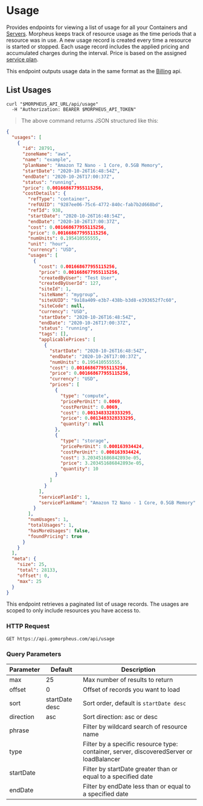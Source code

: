 # Usage

Provides endpoints for viewing a list of usage for all your Containers and [Servers](#hosts). Morpheus keeps track of resource usage as the time periods  that a resource was in use. A new usage record is created every time a resource is started or stopped. Each usage record includes the applied pricing and accumulated charges during the interval. Price is based on the assigned [service plan](#service-plans).

This endpoint outputs usage data in the same format as the [Billing](#billing) api.

## List Usages

```shell
curl "$MORPHEUS_API_URL/api/usage"
  -H "Authorization: BEARER $MORPHEUS_API_TOKEN"
```

> The above command returns JSON structured like this:

```json
{
  "usages": [
    {
      "id": 28791,
      "zoneName": "aws",
      "name": "example",
      "planName": "Amazon T2 Nano - 1 Core, 0.5GB Memory",
      "startDate": "2020-10-26T16:48:54Z",
      "endDate": "2020-10-26T17:00:37Z",
      "status": "running",
      "price": 0.001668677955115256,
      "costDetails": {
        "refType": "container",
        "refUUID": "9287ee06-75c6-4772-840c-fab7b2d668bd",
        "refId": 938,
        "startDate": "2020-10-26T16:48:54Z",
        "endDate": "2020-10-26T17:00:37Z",
        "cost": 0.001668677955115256,
        "price": 0.001668677955115256,
        "numUnits": 0.195410555555,
        "unit": "hour",
        "currency": "USD",
        "usages": [
          {
            "cost": 0.001668677955115256,
            "price": 0.001668677955115256,
            "createdByUser": "Test User",
            "createdByUserId": 127,
            "siteId": 1,
            "siteName": "mygroup",
            "siteUUID": "9a18a409-e3b7-438b-b3d8-e393652f7c60",
            "siteCode": null,
            "currency": "USD",
            "startDate": "2020-10-26T16:48:54Z",
            "endDate": "2020-10-26T17:00:37Z",
            "status": "running",
            "tags": [],
            "applicablePrices": [
              {
                "startDate": "2020-10-26T16:48:54Z",
                "endDate": "2020-10-26T17:00:37Z",
                "numUnits": 0.195410555555,
                "cost": 0.001668677955115256,
                "price": 0.001668677955115256,
                "currency": "USD",
                "prices": [
                  {
                    "type": "compute",
                    "pricePerUnit": 0.0069,
                    "costPerUnit": 0.0069,
                    "cost": 0.0013483328333295,
                    "price": 0.0013483328333295,
                    "quantity": null
                  },
                  {
                    "type": "storage",
                    "pricePerUnit": 0.000163934424,
                    "costPerUnit": 0.000163934424,
                    "cost": 3.203451686842893e-05,
                    "price": 3.203451686842893e-05,
                    "quantity": 10
                  }
                ]
              }
            ],
            "servicePlanId": 1,
            "servicePlanName": "Amazon T2 Nano - 1 Core, 0.5GB Memory"
          }
        ],
        "numUsages": 1,
        "totalUsages": 1,
        "hasMoreUsages": false,
        "foundPricing": true
      }
    }
  ],
  "meta": {
    "size": 25,
    "total": 28133,
    "offset": 0,
    "max": 25
  }
}
```

This endpoint retrieves a paginated list of usage records. The usages are scoped to only include resources you have access to.

### HTTP Request

`GET https://api.gomorpheus.com/api/usage`

### Query Parameters

Parameter | Default | Description
--------- | ------- | -----------
max | 25 | Max number of results to return
offset | 0 | Offset of records you want to load
sort | startDate desc | Sort order, default is `startDate desc`
direction | asc | Sort direction: asc or desc
phrase |  | Filter by wildcard search of resource name
type |  | Filter by a specific resource type: container, server, discoveredServer or loadBalancer
startDate |  | Filter by startDate greater than or equal to a specified date
endDate |  | Filter by endDate less than or equal to a specified date

